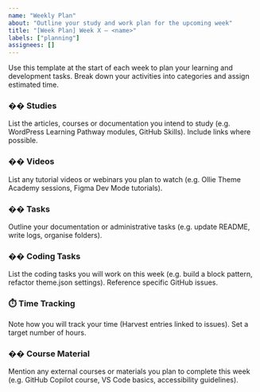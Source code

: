 ```yaml
---
name: "Weekly Plan"
about: "Outline your study and work plan for the upcoming week"
title: "[Week Plan] Week X – <name>"
labels: ["planning"]
assignees: []
---
```


Use this template at the start of each week to plan your learning and development tasks.  Break down your activities into categories and assign estimated time.

### �� Studies

List the articles, courses or documentation you intend to study (e.g. WordPress Learning Pathway modules, GitHub Skills).  Include links where possible.

### �� Videos

List any tutorial videos or webinars you plan to watch (e.g. Ollie Theme Academy sessions, Figma Dev Mode tutorials).

### �� Tasks

Outline your documentation or administrative tasks (e.g. update README, write logs, organise folders).

### �� Coding Tasks

List the coding tasks you will work on this week (e.g. build a block pattern, refactor theme.json settings).  Reference specific GitHub issues.

### ⏱️ Time Tracking

Note how you will track your time (Harvest entries linked to issues).  Set a target number of hours.

### �� Course Material

Mention any external courses or materials you plan to complete this week (e.g. GitHub Copilot course, VS Code basics, accessibility guidelines).